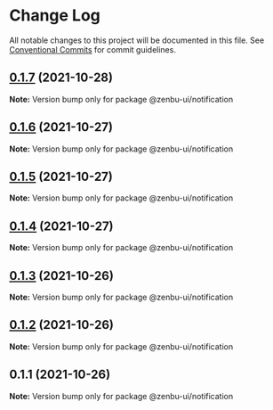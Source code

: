 # Change Log

All notable changes to this project will be documented in this file.
See [Conventional Commits](https://conventionalcommits.org) for commit guidelines.

## [0.1.7](https://github.com/KodepandaID/zenbu-ui/compare/@zenbu-ui/notification@0.1.6...@zenbu-ui/notification@0.1.7) (2021-10-28)

**Note:** Version bump only for package @zenbu-ui/notification





## [0.1.6](https://github.com/KodepandaID/zenbu-ui/compare/@zenbu-ui/notification@0.1.5...@zenbu-ui/notification@0.1.6) (2021-10-27)

**Note:** Version bump only for package @zenbu-ui/notification





## [0.1.5](https://github.com/KodepandaID/zenbu-ui/compare/@zenbu-ui/notification@0.1.4...@zenbu-ui/notification@0.1.5) (2021-10-27)

**Note:** Version bump only for package @zenbu-ui/notification





## [0.1.4](https://github.com/KodepandaID/zenbu-ui/compare/@zenbu-ui/notification@0.1.3...@zenbu-ui/notification@0.1.4) (2021-10-27)

**Note:** Version bump only for package @zenbu-ui/notification





## [0.1.3](https://github.com/KodepandaID/zenbu-ui/compare/@zenbu-ui/notification@0.1.2...@zenbu-ui/notification@0.1.3) (2021-10-26)

**Note:** Version bump only for package @zenbu-ui/notification





## [0.1.2](https://github.com/KodepandaID/zenbu-ui/compare/@zenbu-ui/notification@0.1.1...@zenbu-ui/notification@0.1.2) (2021-10-26)

**Note:** Version bump only for package @zenbu-ui/notification





## 0.1.1 (2021-10-26)

**Note:** Version bump only for package @zenbu-ui/notification
